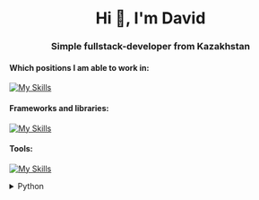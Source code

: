 <h1 align="center">Hi 👋, I'm David</h1>
<h3 align="center">Simple fullstack-developer from Kazakhstan</h3>

#### Which positions I am able to work in:
[![My Skills](https://skillicons.dev/icons?i=python,js,html,css,blender,azure,cs,postgres,unity)](https://skillicons.dev)

#### Frameworks and libraries:
[![My Skills](https://skillicons.dev/icons?i=bots,discordjs,django,fastapi,flask,qt,nodejs)](https://skillicons.dev)

#### Tools:
[![My Skills](https://skillicons.dev/icons?i=bash,docker,git,github,nginx)](https://skillicons.dev)

<details>
  <summary>Python</summary>  

  ## FrameWorks:
  ### AI:
  ![TensorFlow](https://img.shields.io/badge/TensorFlow-blue?style=for-the-badge&logo=TensorFlow&logoColor=000000&color=ffffff)
  ![Scikit-learn](https://img.shields.io/badge/ScikitLearn-blue?style=for-the-badge&logo=Scikit-learn&logoColor=000000&color=ffffff)
  ![PyTorch](https://img.shields.io/badge/PyTorch-blue?style=for-the-badge&logo=PyTorch&logoColor=000000&color=ffffff)
  ![Numpy](https://img.shields.io/badge/Numpy-blue?style=for-the-badge&logo=Numpy&logoColor=000000&color=ffffff)
  ![Pandas](https://img.shields.io/badge/Pandas-blue?style=for-the-badge&logo=Pandas&logoColor=000000&color=ffffff)

  ### Bots
  ![Aiogram](https://img.shields.io/badge/Aiogram-blue?style=for-the-badge&logo=Telegram&logoColor=000000&color=ffffff)
  ![Telebot](https://img.shields.io/badge/Telebot-blue?style=for-the-badge&logo=Telegram&logoColor=000000&color=ffffff)
  ![Yowsup](https://img.shields.io/badge/yowsup-blue?style=for-the-badge&logo=Whatsapp&logoColor=000000&color=ffffff)
  ![Discord.py](https://img.shields.io/badge/discord.py-blue?style=for-the-badge&logo=Discord&logoColor=000000&color=ffffff)

  ### Sites
  ![FastApi](https://img.shields.io/badge/FastApi-blue?style=for-the-badge&logo=FastAPI&logoColor=000000&color=ffffff)
  ![Django](https://img.shields.io/badge/Django-blue?style=for-the-badge&logo=Django&logoColor=000000&color=ffffff)
  ![Flask](https://img.shields.io/badge/Flask-blue?style=for-the-badge&logo=Flask&logoColor=000000&color=ffffff)
  
  ### Other
  ![Kivy](https://img.shields.io/badge/Kivy-blue?style=for-the-badge&logo=Android&logoColor=000000&color=%23ffffff)
  ![Pyqt5](https://img.shields.io/badge/PyQt-blue?style=for-the-badge&logo=Qt&logoColor=000000&color=ffffff)
  
</details>

